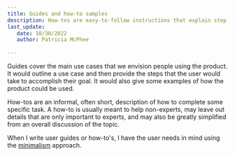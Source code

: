 ```yaml
---
title: Guides and how-to samples
description: How-tos are easy-to-follow instructions that explain step-by-step how to perform a task or use a specific feature in an app. How-tos are focused procedural articles that help you complete a task.  
last_update: 
   date: 10/30/2022
   author: Patricia McPhee
 
---
```


Guides cover the main use cases that we envision people using the product. It would outline a use case and then provide the steps that the user would take to accomplish their goal. It would also give some examples of how the product could be used.

How-tos are an informal, often short, description of how to complete some specific task. A how-to is usually meant to help non-experts, may leave out details that are only important to experts, and may also be greatly simplified from an overall discussion of the topic.

When I write user guides or how-to's, I have the user needs in mind using the [minimalism](https://www.stilo.com/2017/05/04/dita-and-minimalism/#:~:text=Minimalism%2C%20when%20applied%20to%20technical%20writing%2C%20should%20result,2%20Usable%203%20Minimal%204%20Appropriate%205%20Findable) approach.  
